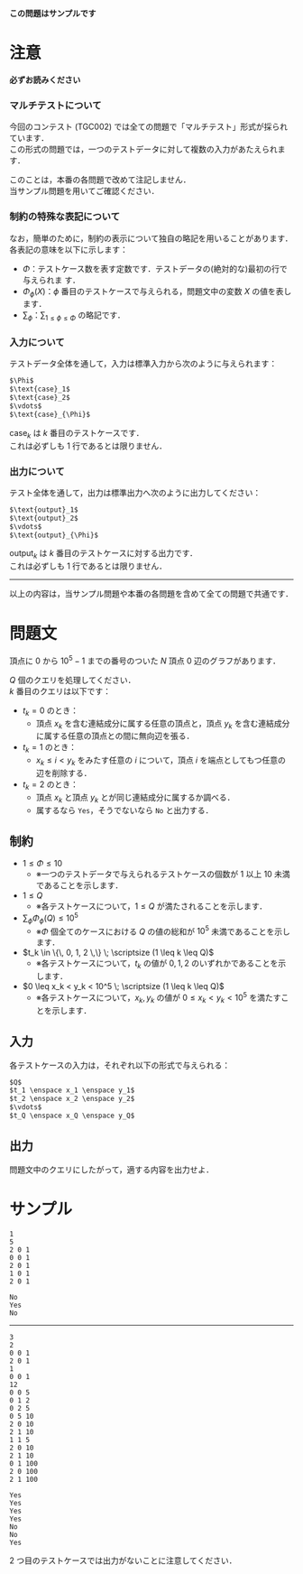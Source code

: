 **この問題はサンプルです**  

注意
===
**必ずお読みください**
### マルチテストについて
今回のコンテスト (TGC002) では全ての問題で「マルチテスト」形式が採られています．  
この形式の問題では，一つのテストデータに対して複数の入力があたえられます．

このことは，本番の各問題で改めて注記しません．  
当サンプル問題を用いてご確認ください．  

### 制約の特殊な表記について
なお，簡単のために，制約の表示について独自の略記を用いることがあります．  
各表記の意味を以下に示します：
- $\Phi$：テストケース数を表す定数です．テストデータの(絶対的な)最初の行で与えられま
す．
- $\Phi_{\phi}(X)$：$\phi$ 番目のテストケースで与えられる，問題文中の変数 $X$ の値を表します．
- $\sum_{\phi}：\displaystyle \sum_{1 \leq \phi \leq \Phi}$ の略記です．

### 入力について
テストデータ全体を通して，入力は標準入力から次のように与えられます：
```md
$\Phi$  
$\text{case}_1$  
$\text{case}_2$  
$\vdots$  
$\text{case}_{\Phi}$  
```

$\text{case}_k$ は $k$ 番目のテストケースです．  
これは必ずしも $1$ 行であるとは限りません．

### 出力について
テスト全体を通して，出力は標準出力へ次のように出力してください：  
```md
$\text{output}_1$  
$\text{output}_2$  
$\vdots$  
$\text{output}_{\Phi}$  
```
$\text{output}_k$ は $k$ 番目のテストケースに対する出力です．  
これは必ずしも $1$ 行であるとは限りません．

---

以上の内容は，当サンプル問題や本番の各問題を含めて全ての問題で共通です．

問題文
=====
頂点に $0$ から $10^5 - 1$ までの番号のついた $N$ 頂点 $0$ 辺のグラフがあります．

$Q$ 個のクエリを処理してください．  
$k$ 番目のクエリは以下です：
- $t_k = 0$ のとき：
    - 頂点 $x_k$ を含む連結成分に属する任意の頂点と，頂点 $y_k$ を含む連結成分に属する任意の頂点との間に無向辺を張る．  
- $t_k = 1$ のとき：
    - $x_k \leq i < y_k$ をみたす任意の $i$ について，頂点 $i$ を端点としてもつ任意の辺を削除する．
- $t_k = 2$ のとき：
    - 頂点 $x_k$ と頂点 $y_k$ とが同じ連結成分に属するか調べる．
    - 属するなら `Yes`，そうでないなら `No` と出力する．

制約
-----
- $1 \leq \Phi \leq 10$
    - ※一つのテストデータで与えられるテストケースの個数が $1$ 以上 $10$ 未満であることを示します．
- $1 \leq Q$
    - ※各テストケースについて，$1 \leq Q$ が満たされることを示します．
- $\sum_{\phi} \Phi_{\phi}(Q) \leq 10^5$
    - ※$\Phi$ 個全てのケースにおける $Q$ の値の総和が $10^5$ 未満であることを示します．
- $t_k \in \{\, 0, 1, 2 \,\} \; \scriptsize (1 \leq k \leq Q)$
    - ※各テストケースについて，$t_k$ の値が $0, 1, 2$ のいずれかであることを示します．
- $0 \leq x_k < y_k < 10^5 \; \scriptsize (1 \leq k \leq Q)$
    - ※各テストケースについて，$x_k, y_k$ の値が $0 \leq x_k < y_k < 10^5$ を満たすことを示します．

入力
-----
各テストケースの入力は，それぞれ以下の形式で与えられる：
```md
$Q$  
$t_1 \enspace x_1 \enspace y_1$  
$t_2 \enspace x_2 \enspace y_2$  
$\vdots$  
$t_Q \enspace x_Q \enspace y_Q$  
```

出力
-----
問題文中のクエリにしたがって，適する内容を出力せよ．

サンプル
===
```入力例1
1
5
2 0 1
0 0 1
2 0 1
1 0 1
2 0 1 
```
```出力例1
No
Yes
No
```

---
```入力例2
3
2
0 0 1
2 0 1
1
0 0 1
12
0 0 5
0 1 2
0 2 5
0 5 10
2 0 10
2 1 10
1 1 5
2 0 10
2 1 10
0 1 100
2 0 100
2 1 100
```
```出力例2
Yes
Yes
Yes
Yes
No
No
Yes
```
$2$ つ目のテストケースでは出力がないことに注意してください．
